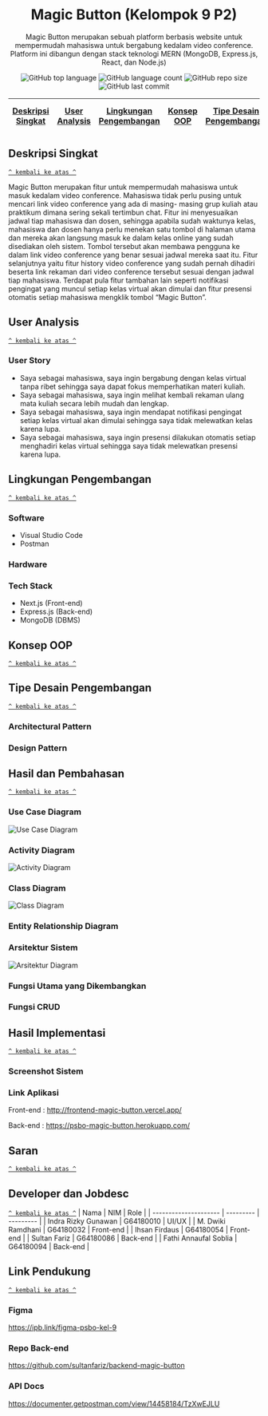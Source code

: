 <h1 align="center">Magic Button (Kelompok 9 P2)</h1>

<p align="center">Magic Button merupakan sebuah platform berbasis website untuk mempermudah mahasiswa untuk bergabung kedalam video conference. Platform ini dibangun dengan stack teknologi MERN (MongoDB, Express.js, React, dan Node.js)</p>

<div align="center">
    <img alt="GitHub top language" src="https://img.shields.io/github/languages/top/ihsanfir/frontend-magic-button?style=for-the-badge">
    <img alt="GitHub language count" src="https://img.shields.io/github/languages/count/ihsanfir/frontend-magic-button?style=for-the-badge">
    <img alt="GitHub repo size" src="https://img.shields.io/github/repo-size/ihsanfir/frontend-magic-button?style=for-the-badge">
    <img alt="GitHub last commit" src="https://img.shields.io/github/last-commit/ihsanfir/frontend-magic-button?style=for-the-badge">
</div>

| [Deskripsi Singkat](#deskripsi-singkat) | [User Analysis](#user-analysis) | [Lingkungan Pengembangan](#lingkungan-pengembangan) | [Konsep OOP](#konsep-oop) | [Tipe Desain Pengembangan](#tipe-desain-pengembangan) | [Hasil dan Pembahasan](#hasil-dan-pembahasan) | [Hasil Implementasi](#hasil-implementasi) | [Developer dan Jobdesc](#developer-dan-jobdesc) | [Saran](#saran) | [Link Pendukung](#link-pendukung) |
| :-------------------------------------: | :-----------------------------: | :-------------------------------------------------: | :-----------------------: | :---------------------------------------------------: | :-------------------------------------------: | :---------------------------------------: | :---------------------------------------------: | --------------- | --------------------------------- |

## Deskripsi Singkat

[`^ kembali ke atas ^`](#)

Magic Button merupakan fitur untuk mempermudah mahasiswa untuk masuk kedalam video conference. Mahasiswa tidak perlu pusing untuk mencari link video conference yang ada di masing- masing grup kuliah atau praktikum dimana sering sekali tertimbun chat. Fitur ini menyesuaikan jadwal tiap mahasiswa dan dosen, sehingga apabila sudah waktunya kelas, mahasiswa dan dosen hanya perlu menekan satu tombol di halaman utama dan mereka akan langsung masuk ke dalam kelas online yang sudah disediakan oleh sistem. Tombol tersebut akan membawa pengguna ke dalam link video conference yang benar sesuai jadwal mereka saat itu. Fitur selanjutnya yaitu fitur history video conference yang sudah pernah dihadiri beserta link rekaman dari video conference tersebut sesuai dengan jadwal tiap mahasiswa. Terdapat pula fitur tambahan lain seperti notifikasi pengingat yang muncul setiap kelas virtual akan dimulai dan fitur presensi otomatis setiap mahasiswa mengklik tombol “Magic Button”.

## User Analysis

[`^ kembali ke atas ^`](#)

### User Story

- Saya sebagai mahasiswa, saya ingin bergabung dengan kelas virtual tanpa ribet sehingga saya dapat fokus memperhatikan materi kuliah.
- Saya sebagai mahasiswa, saya ingin melihat kembali rekaman ulang mata kuliah secara lebih mudah dan lengkap.
- Saya sebagai mahasiswa, saya ingin mendapat notifikasi pengingat setiap kelas virtual akan dimulai sehingga saya tidak melewatkan kelas karena lupa.
- Saya sebagai mahasiswa, saya ingin presensi dilakukan otomatis setiap menghadiri kelas virtual sehingga saya tidak melewatkan presensi karena lupa.

## Lingkungan Pengembangan

[`^ kembali ke atas ^`](#)

### Software

- Visual Studio Code
- Postman

### Hardware

### Tech Stack

- Next.js (Front-end)
- Express.js (Back-end)
- MongoDB (DBMS)

## Konsep OOP

[`^ kembali ke atas ^`](#)

## Tipe Desain Pengembangan

[`^ kembali ke atas ^`](#)

### Architectural Pattern

### Design Pattern

## Hasil dan Pembahasan

[`^ kembali ke atas ^`](#)

### Use Case Diagram

![Use Case Diagram](https://user-images.githubusercontent.com/60083946/120787993-26959d80-c55a-11eb-9561-38c3bd235899.jpg)

### Activity Diagram
![Activity Diagram](./public/activity_diagram.png)

### Class Diagram

![Class Diagram](./public/class_diagram_revisi.png)

### Entity Relationship Diagram

### Arsitektur Sistem
![Arsitektur Diagram](./public/arsitektur.png)
### Fungsi Utama yang Dikembangkan

### Fungsi CRUD

## Hasil Implementasi

[`^ kembali ke atas ^`](#)

### Screenshot Sistem

### Link Aplikasi

Front-end : http://frontend-magic-button.vercel.app/

Back-end : https://psbo-magic-button.herokuapp.com/

## Saran

[`^ kembali ke atas ^`](#)

## Developer dan Jobdesc

[`^ kembali ke atas ^`](#)
| Nama | NIM | Role |
| --------------------- | --------- | --------- |
| Indra Rizky Gunawan | G64180010 | UI/UX |
| M. Dwiki Ramdhani | G64180032 | Front-end |
| Ihsan Firdaus | G64180054 | Front-end |
| Sultan Fariz | G64180086 | Back-end |
| Fathi Annaufal Soblia | G64180094 | Back-end |

## Link Pendukung

[`^ kembali ke atas ^`](#)

### Figma

https://ipb.link/figma-psbo-kel-9

### Repo Back-end

https://github.com/sultanfariz/backend-magic-button

### API Docs

https://documenter.getpostman.com/view/14458184/TzXwEJLU
